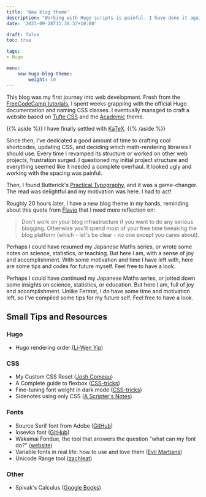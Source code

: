 ```yaml
---
title: 'New blog theme'
description: "Working with Hugo scripts is painful. I have done it again. Here is a record of what happened."
date: '2023-09-28T11:36:37+10:00'

draft: false
toc: true

tags:
- Hugo

menu:
    new-hugo-blog-theme:
        weight: 10
---
```


This blog was my first journey into web development. Fresh from the [FreeCodeCamp tutorials](https://www.freecodecamp.org/), I spent weeks grappling with the official Hugo documentation and naming CSS classes. I eventually managed to craft a website based on [Tufte CSS](https://edwardtufte.github.io/tufte-css/) and the [Academic](https://academic-demo.netlify.app/) theme.

{{% aside %}}
I have finally settled with [KaTeX](../rendering-maths-with-katex).
{{% /aside %}}

Since then, I've dedicated a good amount of time to crafting cool shortcodes, updating CSS, and deciding which math-rendering libraries I should use. Every time I revamped its structure or worked on other web projects, frustration surged. I questioned my initial project structure and everything seemed like it needed a complete overhaul. It looked ugly and working with the spacing was painful.

Then, I found Butterick's [Practical Typography](https://practicaltypography.com/), and it was a game-changer. The read was delightful and my motivation was here. I had to act!

Roughly 20 hours later, I have a new blog theme in my hands, reminding about this quote from [Flavio](https://flaviocopes.com/boring-stack/) that I need more reflection on:

> Don't work on your blog infrastructure if you want to do any serious blogging. Otherwise you'll spend most of your free time tweaking the blog platform (which - let's be clear - no one except you cares about).

Perhaps I could have resumed my Japanese Maths series, or wrote some notes on science, statistics, or teaching. But here I am, with a sense of joy and accomplishment. With some motivation and time I have left with, here are some tips and codes for future myself. Feel free to have a look.


Perhaps I could have continued my Japanese Maths series, or jotted down some insights on science, statistics, or education. But here I am, full of joy and accomplishment. Unlike Fermat, I do have some time and motivation left, so I've compiled some tips for my future self. Feel free to have a look.


## Small Tips and Resources

### Hugo
- Hugo rendering order ([Li-Wen Yip](https://www.liwen.id.au/hugo-order/))

### CSS
- My Custom CSS Reset ([Josh Comeau](https://www.joshwcomeau.com/css/custom-css-reset/))
- A Complete guide to flexbox ([CSS-tricks](https://css-tricks.com/snippets/css/a-guide-to-flexbox/))
- Fine-tuning font weight in dark mode ([CSS-tricks](https://css-tricks.com/using-css-custom-properties-to-adjust-variable-font-weights-in-dark-mode/))
- Sidenotes using only CSS ([A Scripter's Notes](https://scripter.co/sidenotes-using-only-css/))

### Fonts
- Source Serif font from Adobe ([GitHub](https://github.com/adobe-fonts/source-serif))
- Iosevka font ([GitHub](https://github.com/be5invis/Iosevka))
- Wakamai Fondue, the tool that answers the question "what can my font do?" ([website](https://wakamaifondue.com/))
- Variable fonts in real life: how to use and love them ([Evil Martians](https://evilmartians.com/chronicles/variable-fonts-in-real-life-how-to-use-and-love-them))
- Unicode Range tool ([zachleat](https://www.zachleat.com/unicode-range-interchange/))

### Other
- Spivak's Calculus ([Google Books](https://books.google.com.au/books?id=7JKVu_9InRUC))